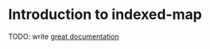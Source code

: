 # Introduction to indexed-map

TODO: write [great documentation](http://jacobian.org/writing/what-to-write/)
